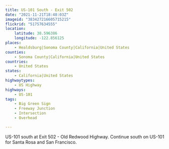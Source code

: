 ```yaml
---
title: US-101 South - Exit 502
date: "2021-11-21T18:48:03Z"
imageid: "383427216605715215"
flickrid: "51757634555"
location:
    latitude: 38.596386
    longitude: -122.856125
places:
    - Healdsburg|Sonoma County|California|United States
counties:
    - Sonoma County|California|United States
countries:
    - United States
states:
    - California|United States
highwaytypes:
    - US Highway
highways:
    - US-101
tags:
    - Big Green Sign
    - Freeway Junction
    - Intersection
    - Overhead

---
```

US-101 south at Exit 502 - Old Redwood Highway.  Continue south on US-101 for Santa Rosa and San Francisco.